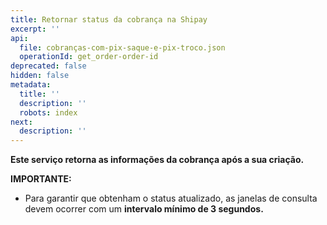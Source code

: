 ```yaml
---
title: Retornar status da cobrança na Shipay
excerpt: ''
api:
  file: cobranças-com-pix-saque-e-pix-troco.json
  operationId: get_order-order-id
deprecated: false
hidden: false
metadata:
  title: ''
  description: ''
  robots: index
next:
  description: ''
---
```

**Este serviço retorna as informações da cobrança após a sua criação.**

**IMPORTANTE:**

* Para garantir que obtenham o status atualizado, as janelas de consulta devem ocorrer com um **intervalo mínimo de 3 segundos.**
